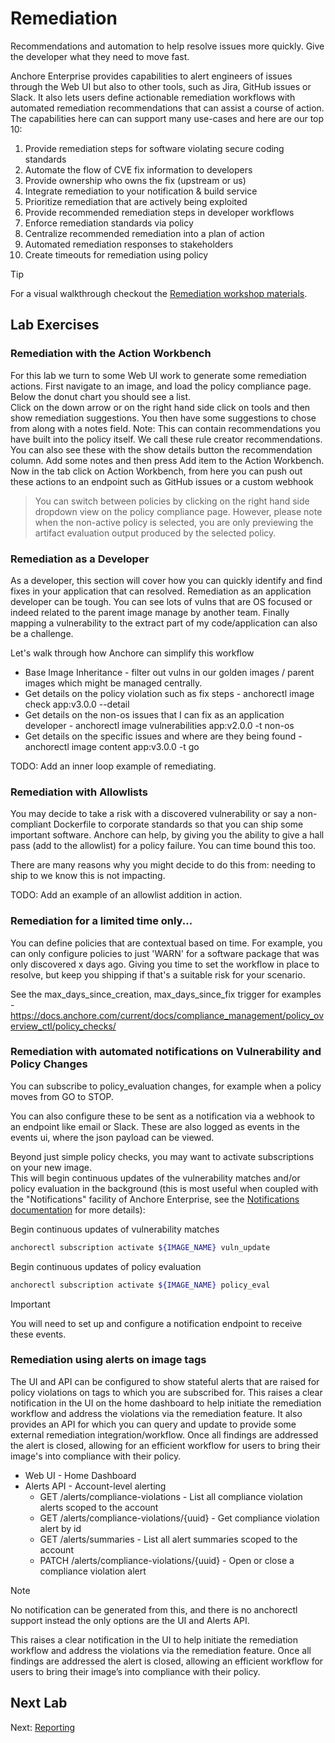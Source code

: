 # Remediation

Recommendations and automation to help resolve issues more quickly. Give the developer what they need to move fast.

Anchore Enterprise provides capabilities to alert engineers of issues through the Web UI but also to other tools, such as Jira, GitHub issues or Slack. 
It also lets users define actionable remediation workflows with automated remediation recommendations that can assist a course of action. 
The capabilities here can can support many use-cases and here are our top 10:

1. Provide remediation steps for software violating secure coding standards
2. Automate the flow of CVE fix information to developers
3. Provide ownership who owns the fix (upstream or us)
4. Integrate remediation to your notification & build service
5. Prioritize remediation that are actively being exploited
6. Provide recommended remediation steps in developer workflows
7. Enforce remediation standards via policy
8. Centralize recommended remediation into a plan of action
9. Automated remediation responses to stakeholders
10. Create timeouts for remediation using policy

> [!TIP]
> For a visual walkthrough checkout the [Remediation workshop materials](https://viperr.anchore.com/remediation/).

## Lab Exercises

### Remediation with the Action Workbench

For this lab we turn to some Web UI work to generate some remediation actions.
First navigate to an image, and load the policy compliance page. Below the donut chart you should see a list.  
Click on the down arrow or on the right hand side click on tools and then show remediation suggestions.
You then have some suggestions to chose from along with a notes field. Note: This can contain recommendations you have built into the policy itself. 
We call these rule creator recommendations. You can also see these with the show details button the recommendation column.
Add some notes and then press Add item to the Action Workbench.
Now in the tab click on Action Workbench, from here you can push out these actions to an endpoint such as GitHub issues or a custom webhook

> You can switch between policies by clicking on the right hand side dropdown view on the policy compliance page. 
> However, please note when the non-active policy is selected, you are only previewing the artifact evaluation output produced by the selected policy.

### Remediation as a Developer

As a developer, this section will cover how you can quickly identify and find fixes in your application that can resolved.
Remediation as an application developer can be tough. You can see lots of vulns that are OS focused or indeed related to the parent image manage by another team.
Finally mapping a vulnerability to the extract part of my code/application can also be a challenge. 

Let's walk through how Anchore can simplify this workflow

- Base Image Inheritance - filter out vulns in our golden images / parent images which might be managed centrally.
- Get details on the policy violation such as fix steps - anchorectl image check app:v3.0.0 --detail
- Get details on the non-os issues that I can fix as an application developer - anchorectl image vulnerabilities app:v2.0.0 -t non-os
- Get details on the specific issues and where are they being found - anchorectl image content app:v3.0.0 -t go

TODO: Add an inner loop example of remediating.

### Remediation with Allowlists

You may decide to take a risk with a discovered vulnerability or say a non-compliant Dockerfile to corporate standards so that you can ship some important software.
Anchore can help, by giving you the ability to give a hall pass (add to the allowlist) for a policy failure. You can time bound this too.

There are many reasons why you might decide to do this from: needing to ship to we know this is not impacting.

TODO: Add an example of an allowlist addition in action.

### Remediation for a limited time only...

You can define policies that are contextual based on time.
For example, you can only configure policies to just 'WARN' for a software package that was only discovered x days ago.
Giving you time to set the workflow in place to resolve, but keep you shipping if that's a suitable risk for your scenario.

See the max_days_since_creation, max_days_since_fix trigger for examples - https://docs.anchore.com/current/docs/compliance_management/policy_overview_ctl/policy_checks/

### Remediation with automated notifications on Vulnerability and Policy Changes

You can subscribe to policy_evaluation changes, for example when a policy moves from GO to STOP.

You can also configure these to be sent as a notification via a webhook to an endpoint like email or Slack.
These are also logged as events in the events ui, where the json payload can be viewed.

Beyond just simple policy checks, you may want to activate subscriptions on your new image.  
This will begin continuous updates of the vulnerability matches and/or policy evaluation in the background (this is most useful when coupled with the "Notifications" facility of Anchore Enterprise, see the [Notifications documentation](https://docs.anchore.com/current/docs/configuration/notifications/) for more details):

Begin continuous updates of vulnerability matches
```bash
anchorectl subscription activate ${IMAGE_NAME} vuln_update
```

Begin continuous updates of policy evaluation
```bash
anchorectl subscription activate ${IMAGE_NAME} policy_eval   
```
> [!IMPORTANT] 
> You will need to set up and configure a notification endpoint to receive these events.

### Remediation using alerts on image tags

The UI and API can be configured to show stateful alerts that are raised for policy violations on tags to which you are subscribed for.
This raises a clear notification in the UI on the home dashboard to help initiate the remediation workflow and address the violations via the remediation feature. 
It also provides an API for which you can query and update to provide some external remediation integration/workflow.
Once all findings are addressed the alert is closed, allowing for an efficient workflow for users to bring their image's into compliance with their policy.

- Web UI - Home Dashboard
- Alerts API - Account-level alerting
    - GET /alerts/compliance-violations - List all compliance violation alerts scoped to the account
    - GET /alerts/compliance-violations/{uuid} - Get compliance violation alert by id
    - GET /alerts/summaries - List all alert summaries scoped to the account
    - PATCH /alerts/compliance-violations/{uuid} - Open or close a compliance violation alert

> [!NOTE] 
> No notification can be generated from this, and there is no anchorectl support instead the only options are the UI and Alerts API.

This raises a clear notification in the UI to help initiate the remediation workflow and address the violations via the remediation feature. Once all findings are addressed the alert is closed, allowing an efficient workflow for users to bring their image’s into compliance with their policy.

## Next Lab

Next: [Reporting](06-reporting.md)